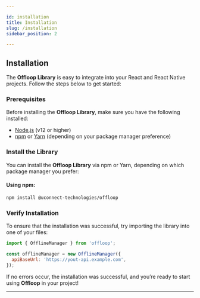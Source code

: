 ```yaml
---

id: installation
title: Installation
slug: /installation
sidebar_position: 2

---
```


## Installation

The **Offloop Library** is easy to integrate into your React and React Native projects. Follow the steps below to get started:

### Prerequisites

Before installing the **Offloop Library**, make sure you have the following installed:

- [Node.js](https://nodejs.org/) (v12 or higher)
- [npm](https://www.npmjs.com/) or [Yarn](https://yarnpkg.com/) (depending on your package manager preference)

### Install the Library

You can install the **Offloop Library** via npm or Yarn, depending on which package manager you prefer:

#### Using npm:

```bash
npm install @uconnect-technologies/offloop
```

<!-- #### Using Yarn:

```bash
yarn add offloop
``` -->

### Verify Installation

To ensure that the installation was successful, try importing the library into one of your files:

```javascript
import { OfflineManager } from 'offloop';

const offlineManager = new OfflineManager({
  apiBaseUrl: 'https://yout-api.example.com',
});
```

If no errors occur, the installation was successful, and you’re ready to start using **Offloop** in your project!

---
